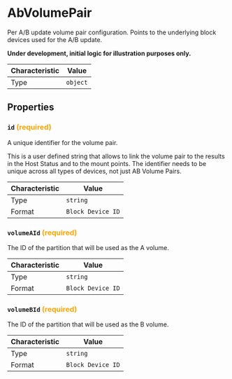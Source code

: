 <!-- THIS FILE IS AUTOMATICALLY GENERATED BY DOCBUILDER, DO NOT EDIT MANUALLY! -->

# AbVolumePair

Per A/B update volume pair configuration. Points to the underlying block devices used for the A/B update.

**Under development, initial logic for illustration purposes only.**

| Characteristic | Value |
| -------------- | ----- |
| Type | `object` |

## Properties

### `id` **<span style="color:orange;">(required)</span>**

A unique identifier for the volume pair.

This is a user defined string that allows to link the volume pair to the results in the Host Status and to the mount points. The identifier needs to be unique across all types of devices, not just AB Volume Pairs.

| Characteristic | Value |
| -------------- | ----- |
| Type | `string` |
| Format | `Block Device ID` |

### `volumeAId` **<span style="color:orange;">(required)</span>**

The ID of the partition that will be used as the A volume.

| Characteristic | Value |
| -------------- | ----- |
| Type | `string` |
| Format | `Block Device ID` |

### `volumeBId` **<span style="color:orange;">(required)</span>**

The ID of the partition that will be used as the B volume.

| Characteristic | Value |
| -------------- | ----- |
| Type | `string` |
| Format | `Block Device ID` |


